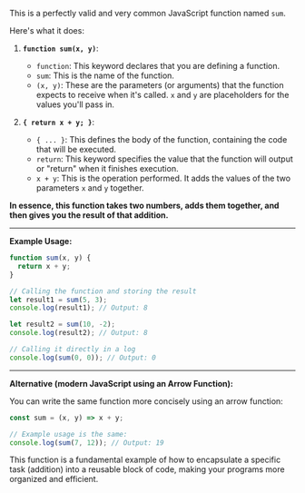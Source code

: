 This is a perfectly valid and very common JavaScript function named `sum`.

Here's what it does:

1.  **`function sum(x, y)`**:
    *   `function`: This keyword declares that you are defining a function.
    *   `sum`: This is the name of the function.
    *   `(x, y)`: These are the parameters (or arguments) that the function expects to receive when it's called. `x` and `y` are placeholders for the values you'll pass in.

2.  **`{ return x + y; }`**:
    *   `{ ... }`: This defines the body of the function, containing the code that will be executed.
    *   `return`: This keyword specifies the value that the function will output or "return" when it finishes execution.
    *   `x + y`: This is the operation performed. It adds the values of the two parameters `x` and `y` together.

**In essence, this function takes two numbers, adds them together, and then gives you the result of that addition.**

---

**Example Usage:**

```javascript
function sum(x, y) {
  return x + y;
}

// Calling the function and storing the result
let result1 = sum(5, 3);
console.log(result1); // Output: 8

let result2 = sum(10, -2);
console.log(result2); // Output: 8

// Calling it directly in a log
console.log(sum(0, 0)); // Output: 0
```

---

**Alternative (modern JavaScript using an Arrow Function):**

You can write the same function more concisely using an arrow function:

```javascript
const sum = (x, y) => x + y;

// Example usage is the same:
console.log(sum(7, 12)); // Output: 19
```

This function is a fundamental example of how to encapsulate a specific task (addition) into a reusable block of code, making your programs more organized and efficient.

